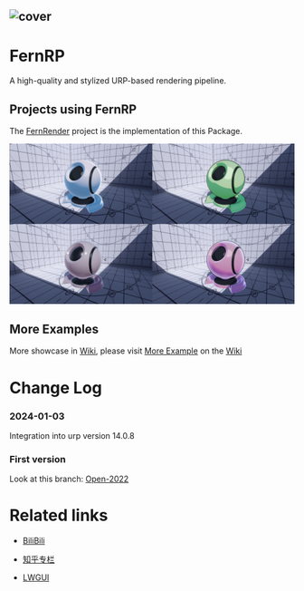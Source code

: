 ![cover](https://github.com/DeJhon-Huang/FernNPR/blob/master/DocAssets/cover.jpg)
------------------------------------

# FernRP
A high-quality and stylized URP-based rendering pipeline.

## Projects using FernRP

The [FernRender](https://github.com/FernRender/FernRender) project is the implementation of this Package.

![](DocAssets/MaterialBall.jpg)
 
## More Examples
More showcase in [Wiki](https://github.com/DeJhon-Huang/FernNPR/wiki), please visit [More Example](https://github.com/DeJhon-Huang/FernNPR/wiki/More-Example) on the [Wiki](https://github.com/DeJhon-Huang/FernNPR/wiki)


# Change Log
### 2024-01-03 
Integration into urp version 14.0.8

### First version
Look at this branch: [Open-2022](https://github.com/FernRP/FernRP/tree/open-2022)


# Related links

- [BiliBili](https://space.bilibili.com/477693184)

- [知乎专栏](https://www.zhihu.com/column/c_1587028302690304000)

- [LWGUI](https://github.com/JasonMa0012/LWGUI)
